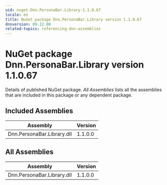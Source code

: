 ```yaml
---
uid: nuget-Dnn.PersonaBar.Library-1.1.0.67
locale: en
title: NuGet package Dnn.PersonaBar.Library version 1.1.0.67
dnnversion: 09.12.00
related-topics: referencing-dnn-assemblies
---
```


# NuGet package Dnn.PersonaBar.Library version 1.1.0.67
Details of published NuGet package.
*All Assemblies* lists all the assemblies that are included in this package or any dependent package.

## Included Assemblies

|Assembly|Version|
|---|---|
|Dnn.PersonaBar.Library.dll|1.1.0.0|

## All Assemblies

|Assembly|Version|
|---|---|
|Dnn.PersonaBar.Library.dll|1.1.0.0|

